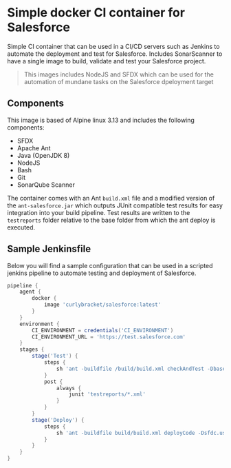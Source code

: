 # Simple docker CI container for Salesforce
Simple CI container that can be used in a CI/CD servers such as Jenkins to automate the deployment and test for Salesforce. Includes SonarScanner to have a single image to build, validate and test your Salesforce project.

> This images includes NodeJS and SFDX which can be used for the automation of mundane tasks on the Salesforce dpeloyment target

## Components
This image is based of Alpine linux 3.13 and includes the following components:
 * SFDX
 * Apache Ant
 * Java (OpenJDK 8)
 * NodeJS
 * Bash
 * Git
 * SonarQube Scanner

The container comes with an Ant `build.xml` file and a modified version of the `ant-salesforce.jar` which outputs JUnit compatible test results for easy integration into your build pipeline. Test results are written to the `testreports` folder relative to the base folder from which the ant deploy is executed.

## Sample Jenkinsfile
Below you will find a sample configuration that can be used in a scripted jenkins pipeline to automate testing and deployment of Salesforce.


```groovy
pipeline {
    agent {
        docker {
            image 'curlybracket/salesforce:latest'
        }
    }
    environment {
        CI_ENVIRONMENT = credentials('CI_ENVIRONMENT')
        CI_ENVIRONMENT_URL = 'https://test.salesforce.com'
    }
    stages {
        stage('Test') {
            steps {
                sh 'ant -buildfile /build/build.xml checkAndTest -Dbasedir=${WORKSPACE} -Dsfdc.username=${CI_ENVIRONMENT_USR} -Dsfdc.password=${CI_ENVIRONMENT_PSW} -Dsfdc.serverurl=${CI_ENVIRONMENT_URL}'
            }
            post {
                always {
                    junit 'testreports/*.xml'
                }
            }
        }
        stage('Deploy') {
            steps {
                sh 'ant -buildfile build/build.xml deployCode -Dsfdc.username=${CI_ENVIRONMENT_USR} -Dsfdc.password=${CI_ENVIRONMENT_PSW} -Dsfdc.serverurl=${CI_ENVIRONMENT_URL}'
            }
        }
    }
}
```
